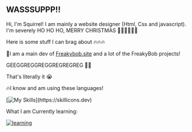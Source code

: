 ## WASSSUPPP!!
Hi, I'm Squirrel! I am mainly a website designer (Html, Css and javascript). I'm severely HO HO HO, MERRY CHRISTMAS 🎅🏿🎅🎅🏿🎅

Here is some stuff I can brag about 🔥🔥🔥

🧽I am a main dev of [Freakybob.site](https://github.com/Freakybob-Team/Freakybob.site) and a lot of the FreakyBob projects!

GEEGGREGGREGGREGREGREG 🤑🤑

That's literally it :sob:

🔥I know and am using these languages!

[![My Skills](https://skillicons.dev/icons?i=html,css,js,java,)](https://skillicons.dev)

What I am Currently learning:

[![learning](https://skillicons.dev/icons?i=cpp,python,go)](https://skillicons.dev)
